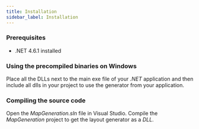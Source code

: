```yaml
---
title: Installation
sidebar_label: Installation
---
```


### Prerequisites
- .NET 4.6.1 installed

### Using the precompiled binaries on Windows
Place all the DLLs next to the main exe file of your _.NET_ application and then include all dlls in your project to use the generator from your application.

### Compiling the source code
Open the _MapGeneration.sln_ file in Visual Studio. Compile the _MapGeneration_ project to get the layout generator as a _DLL_.